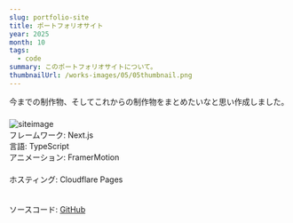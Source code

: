 ```yaml
---
slug: portfolio-site
title: ポートフォリオサイト
year: 2025
month: 10
tags: 
  - code
summary: このポートフォリオサイトについて。
thumbnailUrl: /works-images/05/05thumbnail.png
---
```


今までの制作物、そしてこれからの制作物をまとめたいなと思い作成しました。
　　　　　　　　　　　　　　　　　　　　　　　　　　　　　　　　　　　
![siteimage](/works-images/05/05thumbnail.png)
　　　　　　　　　　　　　　　　　　　　　　　　　　　　　　　　　　　　　　　　　　
フレームワーク: Next.js                                                            
言語: TypeScript                                                                
アニメーション: FramerMotion                                           　　　　　　　　　　　　　　　　　　　　　　　　　　　　　　　　　　　　　　　　　　　
ホスティング: Cloudflare Pages　　　　　　　　　　　　　　　　　　　　　　　　　　　　　　　　　　
　　　　　　　　　　　　　　　　　　　　　　　　　　　　　　　　　　　　　　　　　　　　　　　　　　　　　　　　　　　　　　　　　　　　　　　　　　　　　　　　




　　　　　　　　　　　　　　　　　　　　　　　　　　　　　　　　　　　　　　　　　　　　　　　　　　　　　　　　
ソースコード: [GitHub](https://github.com/kosora623/portfolio)
